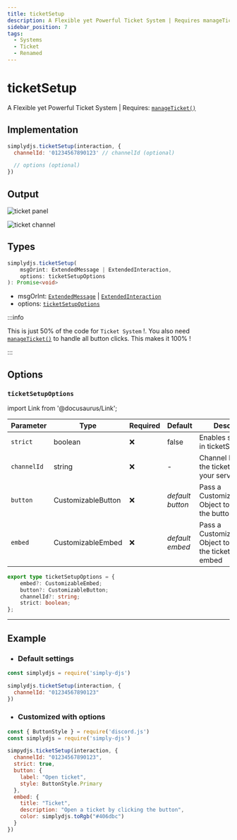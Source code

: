 ```yaml
---
title: ticketSetup
description: A Flexible yet Powerful Ticket System | Requires manageTicket()
sidebar_position: 7
tags:
  - Systems
  - Ticket
  - Renamed
---
```


# ticketSetup

A Flexible yet Powerful Ticket System | Requires: [`manageTicket()`](../handler/manageticket.md)

## Implementation

```js
simplydjs.ticketSetup(interaction, { 
  channelId: '01234567890123' // channelId (optional)

  // options (optional)
})
```

## Output

![ticket panel](https://i.postimg.cc/gjFnPJ5G/image.png)

![ticket channel](https://i.postimg.cc/qq44LCS6/image.png)

## Types
```ts
simplydjs.ticketSetup(
	msgOrint: ExtendedMessage | ExtendedInteraction,
	options: ticketSetupOptions
): Promise<void>
```

- msgOrInt: [`ExtendedMessage`](../typedef/extendedmessage.md) | [`ExtendedInteraction`](../typedef/extendedinteraction.md)
- options: [`ticketSetupOptions`](#ticketsetupoptions)

:::info

This is just 50% of the code for `Ticket System` !. You also need [`manageTicket()`](../handler/manageticket.md) to handle all button clicks. This makes it 100% !

:::

## Options

### `ticketSetupOptions`

import Link from '@docusaurus/Link';

| Parameter | Type | Required | Default    | Description |
| --------- | ----- | -------- | -------- | ---------- |
| `strict` | <Link to="https://developer.mozilla.org/en-US/docs/Web/JavaScript/Reference/Global_Objects/Boolean">boolean</Link>       | ❌ | false | Enables strict mode in ticketSetup |
| `channelId`       | <Link to="https://old.discordjs.dev/#/docs/discord.js/main/class/TextChannel?scrollTo=id">string</Link>  | ❌  | - | Channel Id to send the ticket panel in your server    |
| `button` | <Link to="../typedef/customizablebutton">CustomizableButton</Link> | ❌        | _default button_  | Pass a CustomizableButton Object to customize the button  |
| `embed` | <Link to="../typedef/customizableembed">CustomizableEmbed</Link>         | ❌        | _default embed_  | Pass a CustomizableEmbed Object to customize the ticket panel embed  |

```ts
export type ticketSetupOptions = {
	embed?: CustomizableEmbed;
	button?: CustomizableButton;
	channelId?: string;
	strict: boolean;
};
```

------------------------

## Example

- ### Default settings

```js title="ticketSetup.js"
const simplydjs = require('simply-djs')

simplydjs.ticketSetup(interaction, {
  channelId: "01234567890123" 
})
```

- ### Customized with options

```js title="ticketSetup.js"
const { ButtonStyle } = require('discord.js')
const simplydjs = require('simply-djs')

simpydjs.ticketSetup(interaction, {
  channelId: "01234567890123",
  strict: true,
  button: {
    label: "Open ticket",
    style: ButtonStyle.Primary
  },
  embed: {
    title: "Ticket",
    description: "Open a ticket by clicking the button",
    color: simplydjs.toRgb("#406dbc")
  }
})
```